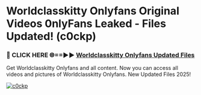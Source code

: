 # Worldclasskitty Onlyfans Original Videos 0nlyFans Leaked - Files Updated! (c0ckp)

<h3>🔴 CLICK HERE 🌐==►► <a href="https://tinyurl.com/3hn5wdd3" rel="nofollow">Worldclasskitty Onlyfans Updated Files</a></h3>

Get Worldclasskitty Onlyfans and all content. Now you can access all videos and pictures of Worldclasskitty Onlyfans. New Updated Files 2025!

[![c0ckp](https://i.imgur.com/4HnBqBT.gif)](https://tinyurl.com/3hn5wdd3)
